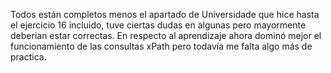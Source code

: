 Todos están completos menos el apartado de Universidade que hice hasta el ejercicio 16 incluido, tuve ciertas dudas en algunas pero mayormente deberian estar correctas.
En respecto al aprendizaje ahora dominó mejor el funcionamiento de las consultas xPath pero todavía me falta algo más de practica.
